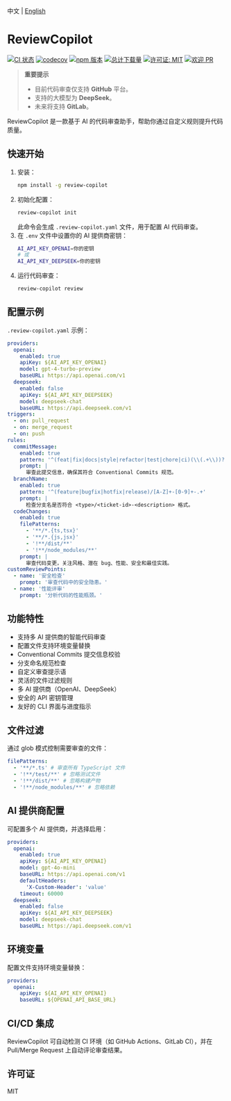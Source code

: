 中文 | [English](README.md)

# ReviewCopilot

[![CI 状态](https://github.com/AlexShan2008/review-copilot/actions/workflows/ci.yml/badge.svg)](https://github.com/AlexShan2008/review-copilot/actions)
[![codecov](https://codecov.io/gh/AlexShan2008/review-copilot/branch/main/graph/badge.svg)](https://codecov.io/gh/AlexShan2008/review-copilot)
[![npm 版本](https://img.shields.io/npm/v/review-copilot.svg)](https://www.npmjs.com/package/review-copilot)
[![总计下载量](https://img.shields.io/npm/dt/review-copilot.svg)](https://www.npmjs.com/package/review-copilot)
[![许可证: MIT](https://img.shields.io/badge/License-MIT-yellow.svg)](https://opensource.org/licenses/MIT)
[![欢迎 PR](https://img.shields.io/badge/PRs-welcome-brightgreen.svg)](https://makeapullrequest.com)

> **重要提示**
>
> - 目前代码审查仅支持 **GitHub** 平台。
> - 支持的大模型为 **DeepSeek**。
> - 未来将支持 **GitLab**。

ReviewCopilot 是一款基于 AI 的代码审查助手，帮助你通过自定义规则提升代码质量。

## 快速开始

1. 安装：
   ```bash
   npm install -g review-copilot
   ```
2. 初始化配置：
   ```bash
   review-copilot init
   ```
   此命令会生成 `.review-copilot.yaml` 文件，用于配置 AI 代码审查。
3. 在 `.env` 文件中设置你的 AI 提供商密钥：
   ```bash
   AI_API_KEY_OPENAI=你的密钥
   # 或
   AI_API_KEY_DEEPSEEK=你的密钥
   ```
4. 运行代码审查：
   ```bash
   review-copilot review
   ```

## 配置示例

`.review-copilot.yaml` 示例：

```yaml
providers:
  openai:
    enabled: true
    apiKey: ${AI_API_KEY_OPENAI}
    model: gpt-4-turbo-preview
    baseURL: https://api.openai.com/v1
  deepseek:
    enabled: false
    apiKey: ${AI_API_KEY_DEEPSEEK}
    model: deepseek-chat
    baseURL: https://api.deepseek.com/v1
triggers:
  - on: pull_request
  - on: merge_request
  - on: push
rules:
  commitMessage:
    enabled: true
    pattern: '^(feat|fix|docs|style|refactor|test|chore|ci)(\\(.+\\))?: .{1,50}'
    prompt: |
      审查此提交信息，确保其符合 Conventional Commits 规范。
  branchName:
    enabled: true
    pattern: '^(feature|bugfix|hotfix|release)/[A-Z]+-[0-9]+-.+'
    prompt: |
      检查分支名是否符合 <type>/<ticket-id>-<description> 格式。
  codeChanges:
    enabled: true
    filePatterns:
      - '**/*.{ts,tsx}'
      - '**/*.{js,jsx}'
      - '!**/dist/**'
      - '!**/node_modules/**'
    prompt: |
      审查代码变更，关注风格、潜在 bug、性能、安全和最佳实践。
customReviewPoints:
  - name: '安全检查'
    prompt: '审查代码中的安全隐患。'
  - name: '性能评审'
    prompt: '分析代码的性能瓶颈。'
```

## 功能特性

- 支持多 AI 提供商的智能代码审查
- 配置文件支持环境变量替换
- Conventional Commits 提交信息校验
- 分支命名规范检查
- 自定义审查提示语
- 灵活的文件过滤规则
- 多 AI 提供商（OpenAI、DeepSeek）
- 安全的 API 密钥管理
- 友好的 CLI 界面与进度指示

## 文件过滤

通过 glob 模式控制需要审查的文件：

```yaml
filePatterns:
  - '**/*.ts' # 审查所有 TypeScript 文件
  - '!**/test/**' # 忽略测试文件
  - '!**/dist/**' # 忽略构建产物
  - '!**/node_modules/**' # 忽略依赖
```

## AI 提供商配置

可配置多个 AI 提供商，并选择启用：

```yaml
providers:
  openai:
    enabled: true
    apiKey: ${AI_API_KEY_OPENAI}
    model: gpt-4o-mini
    baseURL: https://api.openai.com/v1
    defaultHeaders:
      'X-Custom-Header': 'value'
    timeout: 60000
  deepseek:
    enabled: false
    apiKey: ${AI_API_KEY_DEEPSEEK}
    model: deepseek-chat
    baseURL: https://api.deepseek.com/v1
```

## 环境变量

配置文件支持环境变量替换：

```yaml
providers:
  openai:
    apiKey: ${AI_API_KEY_OPENAI}
    baseURL: ${OPENAI_API_BASE_URL}
```

## CI/CD 集成

ReviewCopilot 可自动检测 CI 环境（如 GitHub Actions、GitLab CI），并在 Pull/Merge Request 上自动评论审查结果。

## 许可证

MIT
